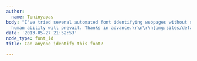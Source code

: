 ```yaml
---
author:
  name: Toninyapas
body: "I've tried several automated font identifying webpages without success, hope
  human ability will prevail. Thanks in advance.\r\n\r\n[img:sites/default/files/old-images/12_303_5748.jpg]"
date: '2013-05-27 21:52:53'
node_type: font_id
title: Can anyone identify this font?

---
```

